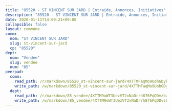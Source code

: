 ```yaml
---
title: "85520 - ST VINCENT SUR JARD | Entraide, Annonces, Initiatives"
description: "85520 - ST VINCENT SUR JARD | Entraide, Annonces, Initiatives"
date: 2020-01-11T14:09:21+09:00
collapsible: false
layout: commune
comm:
  nom: "ST VINCENT SUR JARD"
  slug: st-vincent-sur-jard
  cp: "85520"
dept:
  nom: "Vendée"
  slug: vendee
  num: "85"
peerpad:
  comm:
    read_path: /r/markdown/85520_st-vincent-sur-jard/4XTTMFaqMo9UohGDykfsTpL9XRNUKYYK82NNAoSEGXcUdiJdp
    write_path: /w/markdown/85520_st-vincent-sur-jard/4XTTMFaqMo9UohGDykfsTpL9XRNUKYYK82NNAoSEGXcUdiJdp-K3TgV1CVvCVSzpCKqpqTzaGpuGSpKxRmb2daFiqTcr6pJuJt86ejaC6n14ih8F1FzyUgu6xoBNsxignAV1r6VMKtqoQsBDa3Mq8aDrr4MsC7WPFs7X1vsrU8NAx1hQc8EnexNUae
  dept:
    read_path: /r/markdown/85_vendee/4XTTM9oWT3UezVT2xNaDrrh876PqDDvzbaovSPP6P6ha63Ezk
    write_path: /w/markdown/85_vendee/4XTTM9oWT3UezVT2xNaDrrh876PqDDvzbaovSPP6P6ha63Ezk-K3TgTz4T2Ao5CxcmNgKRpi6DXEbSZWgvvZNdT7V4KiJycR1vvtGLxg5iYYYKajishdNzKNazAywn7vjwqtQs859ALiENaqFJQsULDwd4rYqVPy8n3JbNCeuPxinCnetCgcSuCcyv
---
```


